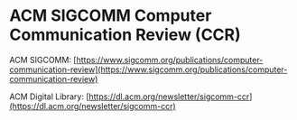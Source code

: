 # ACM SIGCOMM Computer Communication Review (CCR)

ACM SIGCOMM: [https://www.sigcomm.org/publications/computer-communication-review](https://www.sigcomm.org/publications/computer-communication-review)

ACM Digital Library: [https://dl.acm.org/newsletter/sigcomm-ccr](https://dl.acm.org/newsletter/sigcomm-ccr)
